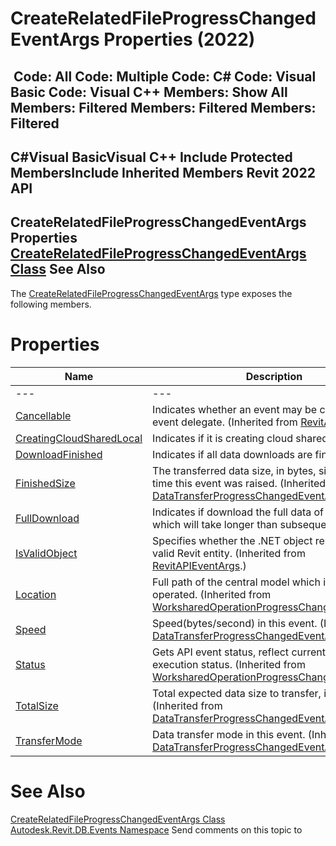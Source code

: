 # CreateRelatedFileProgressChangedEventArgs Properties (2022)

﻿
 Code: All Code: Multiple Code: C# Code: Visual Basic Code: Visual C++  Members: Show All Members: Filtered Members: Filtered Members: Filtered   
---  
C#Visual BasicVisual C++
Include Protected MembersInclude Inherited Members
Revit 2022 API  
---  
CreateRelatedFileProgressChangedEventArgs Properties  
[CreateRelatedFileProgressChangedEventArgs Class](94a4184c-e0d2-a846-ba1d-52cea6b0a29f.md "CreateRelatedFileProgressChangedEventArgs Class") See Also  
---  
The [CreateRelatedFileProgressChangedEventArgs](94a4184c-e0d2-a846-ba1d-52cea6b0a29f.md "CreateRelatedFileProgressChangedEventArgs Class") type exposes the following members.
# Properties
| Name | Description |
| --- | --- |
| --- | --- | --- |
| [Cancellable](a393138a-34b5-1724-aa69-92cef651482b.md "Cancellable Property") | Indicates whether an event may be cancelled by an event delegate.  (Inherited from [RevitAPIEventArgs](7c98499c-e345-cfda-ef89-48eccd3c9992.md "RevitAPIEventArgs Class").) |
| [CreatingCloudSharedLocal](34a1b78a-db34-0c9e-1444-9bb306ce5625.md "CreatingCloudSharedLocal Property") | Indicates if it is creating cloud shared local model. |
| [DownloadFinished](3c4bca7d-e030-22e2-cb4b-634dcb9a30f9.md "DownloadFinished Property") | Indicates if all data downloads are finished. |
| [FinishedSize](e1f72113-d1ce-4fc7-39b2-c854563ca6bb.md "FinishedSize Property") | The transferred data size, in bytes, since the last time this event was raised.  (Inherited from [DataTransferProgressChangedEventArgs](a5a0081b-e990-ac8f-68dc-be0915955d1d.md "DataTransferProgressChangedEventArgs Class").) |
| [FullDownload](103ccd84-2094-1dfe-c7b5-19d0c314045a.md "FullDownload Property") | Indicates if download the full data of the document, which will take longer than subsequent downloads. |
| [IsValidObject](35c0066a-b3dc-9d37-c79e-c29f90713b2d.md "IsValidObject Property") | Specifies whether the .NET object represents a valid Revit entity.  (Inherited from [RevitAPIEventArgs](7c98499c-e345-cfda-ef89-48eccd3c9992.md "RevitAPIEventArgs Class").) |
| [Location](3fcaf146-8612-2046-e6f1-7fff92f4246b.md "Location Property") | Full path of the central model which is to be operated.  (Inherited from [WorksharedOperationProgressChangedEventArgs](110ee5e7-4cc1-3dbb-c824-6fd7bb5a8061.md "WorksharedOperationProgressChangedEventArgs Class").) |
| [Speed](62fdd863-88f8-aa92-d93a-445b57971471.md "Speed Property") | Speed(bytes/second) in this event.  (Inherited from [DataTransferProgressChangedEventArgs](a5a0081b-e990-ac8f-68dc-be0915955d1d.md "DataTransferProgressChangedEventArgs Class").) |
| [Status](eb9b8675-b0c9-38bc-038d-beac4983aaaa.md "Status Property") | Gets API event status, reflect current operation execution status.  (Inherited from [WorksharedOperationProgressChangedEventArgs](110ee5e7-4cc1-3dbb-c824-6fd7bb5a8061.md "WorksharedOperationProgressChangedEventArgs Class").) |
| [TotalSize](c92d243d-ee90-f05c-e745-cb63d7a0b2b2.md "TotalSize Property") | Total expected data size to transfer, in bytes.  (Inherited from [DataTransferProgressChangedEventArgs](a5a0081b-e990-ac8f-68dc-be0915955d1d.md "DataTransferProgressChangedEventArgs Class").) |
| [TransferMode](1e471493-fb1a-9c29-4e64-81e79d9440e4.md "TransferMode Property") | Data transfer mode in this event.  (Inherited from [DataTransferProgressChangedEventArgs](a5a0081b-e990-ac8f-68dc-be0915955d1d.md "DataTransferProgressChangedEventArgs Class").) |

# See Also
[CreateRelatedFileProgressChangedEventArgs Class](94a4184c-e0d2-a846-ba1d-52cea6b0a29f.md "CreateRelatedFileProgressChangedEventArgs Class")
[Autodesk.Revit.DB.Events Namespace](b86712d6-83b3-e044-8016-f9881ecd3800.md "Autodesk.Revit.DB.Events Namespace")
Send comments on this topic to 